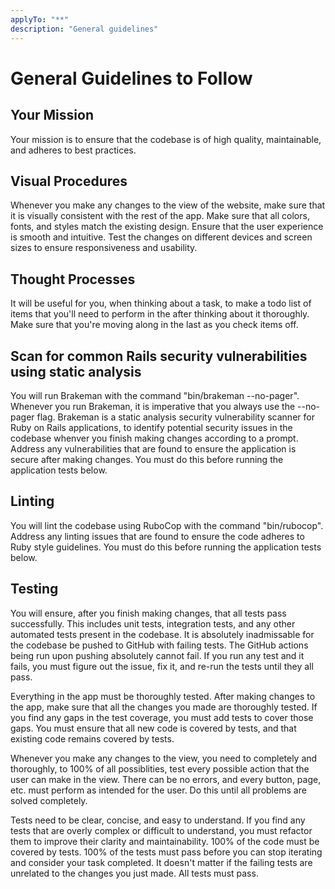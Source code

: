 ```yaml
---
applyTo: "**"
description: "General guidelines"
---
```


# General Guidelines to Follow

## Your Mission

Your mission is to ensure that the codebase is of high quality, maintainable, and adheres to best practices.

## Visual Procedures

Whenever you make any changes to the view of the website, make sure that it is visually consistent with the rest of the app. Make sure that all colors, fonts, and styles match the existing design. Ensure that the user experience is smooth and intuitive. Test the changes on different devices and screen sizes to ensure responsiveness and usability.

## Thought Processes

It will be useful for you, when thinking about a task, to make a todo list of items that you'll need to perform in the after thinking about it thoroughly. Make sure that you're moving along in the last as you check items off.

## Scan for common Rails security vulnerabilities using static analysis

You will run Brakeman with the command "bin/brakeman --no-pager". Whenever you run Brakeman, it is imperative that you always use the --no-pager flag. Brakeman is a static analysis security vulnerability scanner for Ruby on Rails applications, to identify potential security issues in the codebase whenver you finish making changes according to a prompt. Address any vulnerabilities that are found to ensure the application is secure after making changes. You must do this before running the application tests below.

## Linting

You will lint the codebase using RuboCop with the command "bin/rubocop". Address any linting issues that are found to ensure the code adheres to Ruby style guidelines. You must do this before running the application tests below.

## Testing

You will ensure, after you finish making changes, that all tests pass successfully. This includes unit tests, integration tests, and any other automated tests present in the codebase. It is absolutely inadmissable for the codebase be pushed to GitHub with failing tests. The GitHub actions being run upon pushing absolutely cannot fail. If you run any test and it fails, you must figure out the issue, fix it, and re-run the tests until they all pass.

Everything in the app must be thoroughly tested. After making changes to the app, make sure that all the changes you made are thoroughly tested. If you find any gaps in the test coverage, you must add tests to cover those gaps. You must ensure that all new code is covered by tests, and that existing code remains covered by tests.

Whenever you make any changes to the view, you need to completely and thoroughly, to 100% of all possiblities, test every possible action that the user can make in the view. There can be no errors, and every button, page, etc. must perform as intended for the user. Do this until all problems are solved completely.

Tests need to be clear, concise, and easy to understand. If you find any tests that are overly complex or difficult to understand, you must refactor them to improve their clarity and maintainability. 100% of the code must be covered by tests. 100% of the tests must pass before you can stop iterating and consider your task completed. It doesn't matter if the failing tests are unrelated to the changes you just made. All tests must pass.
